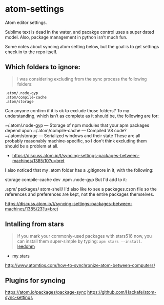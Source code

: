 # atom-settings
Atom editor settings.  

Sublime text is dead in the water, and pacakge control uses a super dated model.  Also, package management in python isn't much fun.

Some notes about syncing atom setting below, but the goal is to get settings check in to the repo itself.

## Which folders to ignore:

> I was considering excluding from the sync process the following folders:

```
.atom/.node-gyp
.atom/compile-cache
.atom/storage
```

Can anyone confirm if it is ok to exclude those folders?
To my understanding, which isn't as complete as it should be, the following are for:

~/.atom/.node-gyp — Storage of npm modules that your apm packages depend upon
~/.atom/compile-cache — Compiled V8 code?
~/.atom/storage — Serialized windows and their state
These are all probably reasonably machine-specific, so I don't think excluding them should be a problem at all.

- https://discuss.atom.io/t/syncing-settings-packages-between-machines/1385/10?u=bret

I also noticed that my .atom folder has a .gitignore in it, with the following:

storage
compile-cache
dev
.npm
.node-gyp
But I'd add to it:

.apm/
packages/
atom-shell/
I'd also like to see a packages.cson file so the references and preferences are kept, not the entire packages themselves.

https://discuss.atom.io/t/syncing-settings-packages-between-machines/1385/23?u=bret

## Intalling from stars

> If you mark your commonly-used packages with stars516 now, you can install them super-simple by typing: `apm stars --install`. [leedohm](https://discuss.atom.io/t/syncing-settings-packages-between-machines/1385/12?u=bret)

- [my stars](https://atom.io/users/bcomnes)


http://www.atomtips.com/how-to-synchronize-atom-between-computers/

## Plugins for syncing

https://atom.io/packages/package-sync
https://github.com/Hackafe/atom-sync-settings
